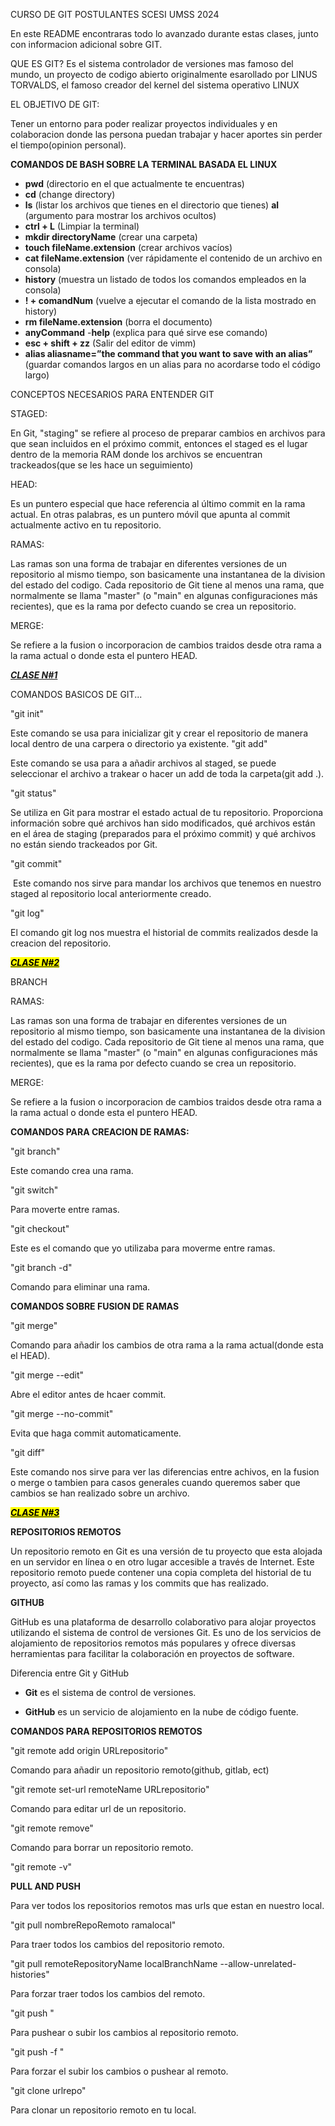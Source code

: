 CURSO DE GIT POSTULANTES SCESI UMSS 2024

En este README encontraras todo lo avanzado durante estas clases, junto con informacion adicional sobre GIT.



QUE ES GIT?
Es el sistema controlador de versiones mas famoso del mundo, un proyecto de codigo abierto originalmente esarollado por LINUS TORVALDS, el famoso creador del kernel del sistema operativo LINUX

EL OBJETIVO DE GIT:

Tener un entorno para poder realizar proyectos individuales y en colaboracion donde las persona puedan trabajar y hacer aportes sin perder el tiempo(opinion personal).

**COMANDOS DE BASH SOBRE LA TERMINAL BASADA EL LINUX**

- **pwd** (directorio en el que actualmente te encuentras)
- **cd** (change directory)
- **ls** (listar los archivos que tienes en el directorio que tienes) **al** (argumento para mostrar los archivos ocultos)
- **ctrl + L** (Limpiar la terminal)
- **mkdir directoryName** (crear una carpeta)
- **touch fileName.extension** (crear archivos vacíos)
- **cat fileName.extension** (ver rápidamente el contenido de un archivo en consola)
- **history** (muestra un listado de todos los comandos empleados en la consola)
- **! + comandNum** (vuelve a ejecutar el comando de la lista mostrado en history)
- **rm fileName.extension** (borra el documento)
- **anyCommand** -**help** (explica para qué sirve ese comando)
- **esc + shift + zz** (Salir del editor de vimm)
- **alias aliasname=”the command that you want to save with an alias”** (guardar comandos largos en un alias para no acordarse todo el código largo)



CONCEPTOS NECESARIOS PARA ENTENDER GIT

STAGED:

En Git, "staging" se refiere al proceso de preparar cambios en archivos para que sean incluidos en el próximo commit, entonces el staged es el lugar dentro de la memoria RAM donde los archivos se encuentran trackeados(que se les hace un seguimiento)

HEAD:

Es un puntero especial que hace referencia al último commit en la rama actual. En otras palabras, es un puntero móvil que apunta al commit actualmente activo en tu repositorio.

RAMAS: 

Las ramas son una forma de trabajar en diferentes versiones de un repositorio al mismo tiempo, son basicamente una instantanea de la division del estado del codigo. Cada repositorio de Git tiene al menos una rama, que normalmente se llama "master" (o "main" en algunas configuraciones más recientes), que es la rama por defecto cuando se crea un repositorio.

MERGE:

Se refiere a la fusion o incorporacion de cambios traidos desde otra rama a la rama actual o donde esta el puntero HEAD.



***<u>CLASE N#1</u>***

COMANDOS BASICOS DE GIT...

"git init"

Este comando se usa para inicializar git y crear el repositorio de manera local dentro de una carpera o directorio ya existente.
"git add"

Este comando se usa para a añadir archivos al staged, se puede seleccionar el archivo a trakear o hacer un add de toda la carpeta(git add .).

"git status"

Se utiliza en Git para mostrar el estado actual de tu repositorio. Proporciona información sobre qué archivos han sido modificados, qué archivos están en el área de staging (preparados para el próximo commit) y qué archivos no están siendo trackeados por Git.

"git commit"

 Este comando nos sirve para mandar los archivos que tenemos en nuestro staged al repositorio local anteriormente creado.

"git log"

El comando git log nos muestra el historial de commits realizados desde la creacion del repositorio.





<u>***<mark>CLASE N#2</mark>***</u>

BRANCH

RAMAS:

Las ramas son una forma de trabajar en diferentes versiones de un repositorio al mismo tiempo, son basicamente una instantanea de la division del estado del codigo. Cada repositorio de Git tiene al menos una rama, que normalmente se llama "master" (o "main" en algunas configuraciones más recientes), que es la rama por defecto cuando se crea un repositorio.

MERGE:

Se refiere a la fusion o incorporacion de cambios traidos desde otra rama a la rama actual o donde esta el puntero HEAD.

**COMANDOS PARA CREACION DE RAMAS:**

"git branch"

Este comando crea una rama.

"git switch"

Para moverte entre ramas.

"git checkout"

Este es el comando que yo utilizaba para moverme entre ramas.

"git branch -d"

Comando para eliminar una rama.





**COMANDOS SOBRE FUSION DE RAMAS**

"git merge"

Comando para añadir los cambios de otra rama a la rama actual(donde esta el HEAD).

"git merge --edit"

Abre el editor antes de hcaer commit.

"git merge --no-commit"

Evita que haga commit automaticamente.

"git diff"

Este comando nos sirve para ver las diferencias entre achivos, en la fusion o merge o tambien para casos generales cuando queremos saber que cambios se han realizado sobre un archivo.

 

***<u><mark>CLASE N#3</mark></u>***

**REPOSITORIOS REMOTOS**

Un repositorio remoto en Git es una versión de tu proyecto que esta alojada en un servidor en línea o en otro lugar accesible a través de Internet. Este repositorio remoto puede contener una copia completa del historial de tu proyecto, así como las ramas y los commits que has realizado.

**GITHUB**

GitHub es una plataforma de desarrollo colaborativo para alojar proyectos utilizando el sistema de control de versiones Git. Es uno de los servicios de alojamiento de repositorios remotos más populares y ofrece diversas herramientas para facilitar la colaboración en proyectos de software.

Diferencia entre Git y GitHub

- **Git** es el sistema de control de versiones.

- **GitHub** es un servicio de alojamiento en la nube de código fuente.

**COMANDOS PARA REPOSITORIOS REMOTOS**

"git remote add origin URLrepositorio"

Comando para añadir un repositorio remoto(github, gitlab, ect)

"git remote set-url remoteName URLrepositorio"

Comando para editar url de un repositorio.

"git remote remove"

Comando para borrar un repositorio remoto.

"git remote -v"

**PULL AND PUSH**

Para ver todos los repositorios remotos mas urls que estan en nuestro local.

"git pull nombreRepoRemoto ramalocal"

Para traer todos los cambios del repositorio remoto.

"git pull remoteRepositoryName localBranchName --allow-unrelated-histories"

Para forzar traer todos los cambios del remoto.

"git push "

Para pushear o subir los cambios al repositorio remoto.

"git push -f "

Para forzar el subir los cambios o pushear al remoto.

"git clone urlrepo"

Para clonar un repositorio remoto en tu local.
